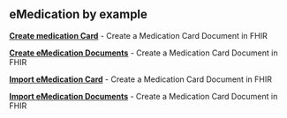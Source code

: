 ## eMedication by example
**[Create medication Card](../main/files/Create_MedCard.md)** - Create a Medication Card Document in FHIR

**[Create eMedication Documents](../main/files/Create_Doc.md)** - Create a Medication Card Document in FHIR

**[Import eMedication Card](../main/files/Import_MedCard.md)** - Create a Medication Card Document in FHIR

**[Import eMedication Documents](../main/files/Create_Doc.md)** - Create a Medication Card Document in FHIR
